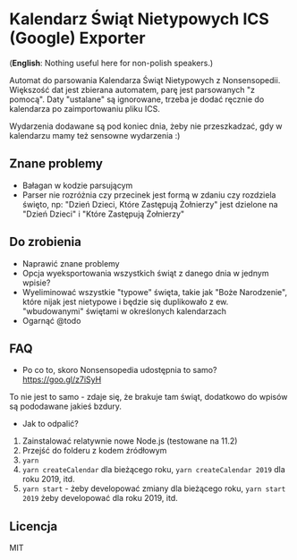 # Kalendarz Świąt Nietypowych ICS (Google) Exporter

(**English**: Nothing useful here for non-polish speakers.)

Automat do parsowania Kalendarza Świąt Nietypowych z Nonsensopedii. Większość dat jest zbierana automatem, parę jest
parsowanych "z pomocą". Daty "ustalane" są ignorowane, trzeba je dodać ręcznie do kalendarza po zaimportowaniu pliku
ICS.

Wydarzenia dodawane są pod koniec dnia, żeby nie przeszkadzać, gdy w kalendarzu mamy też sensowne wydarzenia :)

## Znane problemy

- Bałagan w kodzie parsującym
- Parser nie rozróżnia czy przecinek jest formą w zdaniu czy rozdziela święto, np:
"Dzień Dzieci, Które Zastępują Żołnierzy" jest dzielone na "Dzień Dzieci" i "Które Zastępują Żołnierzy"

## Do zrobienia

- Naprawić znane problemy
- Opcja wyeksportowania wszystkich świąt z danego dnia w jednym wpisie?
- Wyeliminować wszystkie "typowe" święta, takie jak "Boże Narodzenie", które nijak jest nietypowe i będzie się
duplikowało z ew. "wbudowanymi" świętami w określonych kalendarzach
- Ogarnąć @todo

## FAQ

- Po co to, skoro Nonsensopedia udostępnia to samo? https://goo.gl/z7iSyH

To nie jest to samo - zdaje się, że brakuje tam świąt, dodatkowo do wpisów są pododawane jakieś bzdury.

- Jak to odpalić?

1. Zainstalować relatywnie nowe Node.js (testowane na 11.2)
2. Przejść do folderu z kodem źródłowym
3. `yarn`
4. `yarn createCalendar` dla bieżącego roku, `yarn createCalendar 2019` dla roku 2019, itd.
4. `yarn start` - żeby developować zmiany dla bieżącego roku, `yarn start 2019` żeby developować dla roku 2019, itd.

## Licencja

MIT
